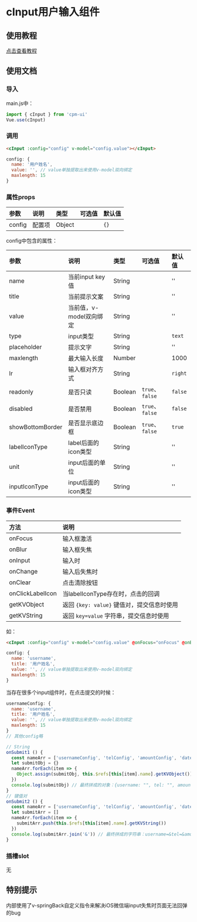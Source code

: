 # cInput用户输入组件

## 使用教程
[点击查看教程](https://cpm828.github.io/cpm-ui/demo/index.html#/input)


## 使用文档
### 导入
main.js中：
```js
import { cInput } from 'cpm-ui'
Vue.use(cInput)
```

### 调用
```html
<cInput :config="config" v-model="config.value"></cInput>
```

```js
config: {
  name: '用户姓名',
  value: '', // value单独提取出来使用v-model双向绑定
  maxlength: 15
}
```

### 属性props
|参数|说明|类型|可选值|默认值|
|:---|:---|:---|:---|:---|
|config|配置项|Object||`{}`|


config中包含的属性：

|参数|说明|类型|可选值|默认值|
|:---|:---|:---|:---|:---|
|name|当前input key值|String||''|
|title|当前提示文案|String||''|
|value|当前值，v-model双向绑定|String||''|
|type|input类型|String||`text`|
|placeholder|提示文字|String||''|
|maxlength|最大输入长度|Number||1000|
|lr|输入框对齐方式|String||`right`|
|readonly|是否只读|Boolean|`true`、`false`|`false`|
|disabled|是否禁用|Boolean|`true`、`false`|`false`|
|showBottomBorder|是否显示底边框|Boolean|`true`、`false`|`true`|
|labelIconType|label后面的icon类型|String||''|
|unit|input后面的单位|String||''|
|inputIconType|input后面的icon类型|String||''|

### 事件Event
|方法|说明|
|:---|:---|
|onFocus|输入框激活|
|onBlur|输入框失焦|
|onInput|输入时|
|onChange|输入后失焦时|
|onClear|点击清除按钮|
|onClickLabelIcon|当labelIconType存在时，点击的回调|
|getKVObject|返回 `{key: value}` 键值对，提交信息时使用|
|getKVString|返回 `key=value` 字符串，提交信息时使用|

如：
```html
<cInput :config="config" v-model="config.value" @onFocus="onFocus" @onBlur="onBlur" @onInput="onInput" @onChange="onChange" @onClear="onClear"></cInput>
```

```js
config: {
  name: 'username',
  title: '用户姓名',
  value: '', // value单独提取出来使用v-model双向绑定
  maxlength: 15
}
```

当存在很多个input组件时，在点击提交的时候：
```js
usernameConfig: {
  name: 'username',
  title: '用户姓名',
  value: '', // value单独提取出来使用v-model双向绑定
  maxlength: 15
}
// 其他config略

// String
onSubmit1 () {
  const nameArr = ['usernameConfig', 'telConfig', 'amountConfig', 'dateConfig', 'accountConfig', 'passwordConfig', 'addressConfig']
  let submitObj = {}
  nameArr.forEach(item => {
    Object.assign(submitObj, this.$refs[this[item].name].getKVObject())
  })
  console.log(submitObj) // 最终拼成的对象：{username: "", tel: "", amount: "", date: "", account: "", password: "", address: ""}
}
// 键值对
onSubmit2 () {
  const nameArr = ['usernameConfig', 'telConfig', 'amountConfig', 'dateConfig', 'accountConfig', 'passwordConfig', 'addressConfig']
  let submitArr = []
  nameArr.forEach(item => {
    submitArr.push(this.$refs[this[item].name].getKVString())
  })
  console.log(submitArr.join('&')) // 最终拼成的字符串：username=&tel=&amount=&date=&account=&password=&address=
}
```


### 插槽slot
无



## 特别提示
内部使用了v-springBack自定义指令来解决iOS微信端input失焦时页面无法回弹的bug